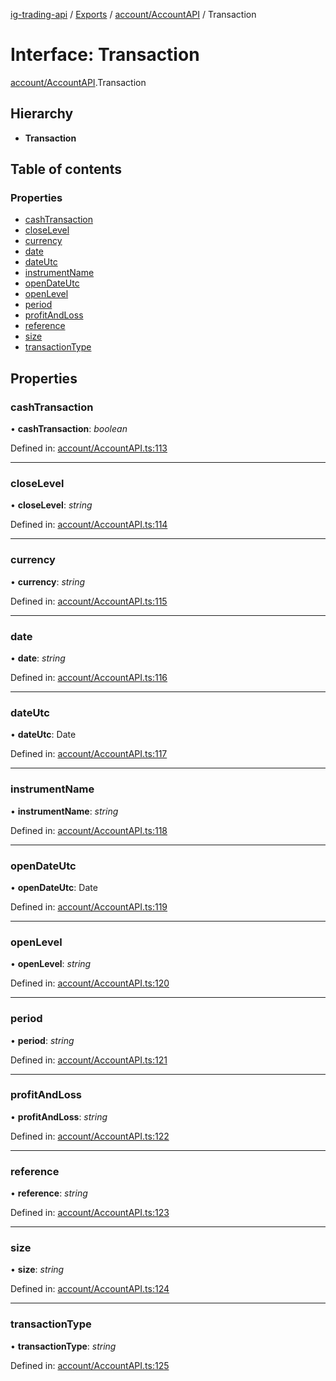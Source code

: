 [ig-trading-api](../README.md) / [Exports](../modules.md) / [account/AccountAPI](../modules/account_accountapi.md) / Transaction

# Interface: Transaction

[account/AccountAPI](../modules/account_accountapi.md).Transaction

## Hierarchy

- **Transaction**

## Table of contents

### Properties

- [cashTransaction](account_accountapi.transaction.md#cashtransaction)
- [closeLevel](account_accountapi.transaction.md#closelevel)
- [currency](account_accountapi.transaction.md#currency)
- [date](account_accountapi.transaction.md#date)
- [dateUtc](account_accountapi.transaction.md#dateutc)
- [instrumentName](account_accountapi.transaction.md#instrumentname)
- [openDateUtc](account_accountapi.transaction.md#opendateutc)
- [openLevel](account_accountapi.transaction.md#openlevel)
- [period](account_accountapi.transaction.md#period)
- [profitAndLoss](account_accountapi.transaction.md#profitandloss)
- [reference](account_accountapi.transaction.md#reference)
- [size](account_accountapi.transaction.md#size)
- [transactionType](account_accountapi.transaction.md#transactiontype)

## Properties

### cashTransaction

• **cashTransaction**: _boolean_

Defined in: [account/AccountAPI.ts:113](https://github.com/bennycode/ig-trading-api/blob/aeb83dc/src/account/AccountAPI.ts#L113)

---

### closeLevel

• **closeLevel**: _string_

Defined in: [account/AccountAPI.ts:114](https://github.com/bennycode/ig-trading-api/blob/aeb83dc/src/account/AccountAPI.ts#L114)

---

### currency

• **currency**: _string_

Defined in: [account/AccountAPI.ts:115](https://github.com/bennycode/ig-trading-api/blob/aeb83dc/src/account/AccountAPI.ts#L115)

---

### date

• **date**: _string_

Defined in: [account/AccountAPI.ts:116](https://github.com/bennycode/ig-trading-api/blob/aeb83dc/src/account/AccountAPI.ts#L116)

---

### dateUtc

• **dateUtc**: Date

Defined in: [account/AccountAPI.ts:117](https://github.com/bennycode/ig-trading-api/blob/aeb83dc/src/account/AccountAPI.ts#L117)

---

### instrumentName

• **instrumentName**: _string_

Defined in: [account/AccountAPI.ts:118](https://github.com/bennycode/ig-trading-api/blob/aeb83dc/src/account/AccountAPI.ts#L118)

---

### openDateUtc

• **openDateUtc**: Date

Defined in: [account/AccountAPI.ts:119](https://github.com/bennycode/ig-trading-api/blob/aeb83dc/src/account/AccountAPI.ts#L119)

---

### openLevel

• **openLevel**: _string_

Defined in: [account/AccountAPI.ts:120](https://github.com/bennycode/ig-trading-api/blob/aeb83dc/src/account/AccountAPI.ts#L120)

---

### period

• **period**: _string_

Defined in: [account/AccountAPI.ts:121](https://github.com/bennycode/ig-trading-api/blob/aeb83dc/src/account/AccountAPI.ts#L121)

---

### profitAndLoss

• **profitAndLoss**: _string_

Defined in: [account/AccountAPI.ts:122](https://github.com/bennycode/ig-trading-api/blob/aeb83dc/src/account/AccountAPI.ts#L122)

---

### reference

• **reference**: _string_

Defined in: [account/AccountAPI.ts:123](https://github.com/bennycode/ig-trading-api/blob/aeb83dc/src/account/AccountAPI.ts#L123)

---

### size

• **size**: _string_

Defined in: [account/AccountAPI.ts:124](https://github.com/bennycode/ig-trading-api/blob/aeb83dc/src/account/AccountAPI.ts#L124)

---

### transactionType

• **transactionType**: _string_

Defined in: [account/AccountAPI.ts:125](https://github.com/bennycode/ig-trading-api/blob/aeb83dc/src/account/AccountAPI.ts#L125)
